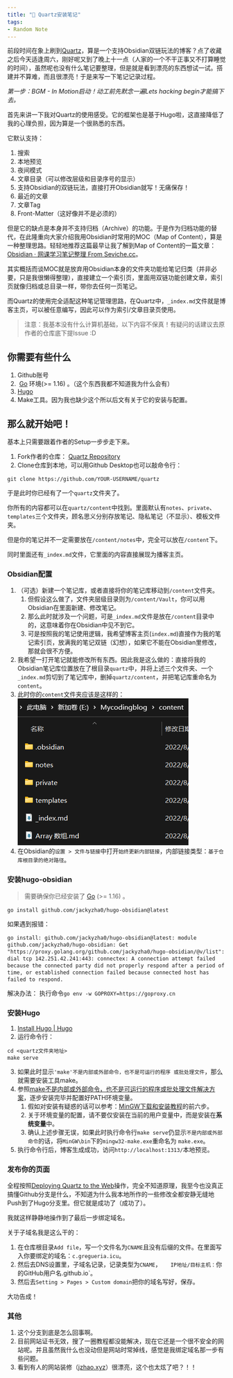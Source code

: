 ```yaml
---
title: "📗 Quartz安装笔记"
tags: 
- Random Note
---
```


前段时间在象上刷到[Quartz](https://github.com/jackyzha0/quartz)，算是一个支持Obsidian双链玩法的博客？点了收藏之后今天适逢周六，刚好呢又到了晚上十一点（人家的一个不干正事又不打算睡觉的时间），虽然呢也没有什么笔记要整理，但是就是看到漂亮的东西想试一试。搭建并不算难，而且很漂亮！于是来写一下笔记记录过程。

*第一步：BGM - In Motion启动！动工前先默念一遍Lets hacking begin才能搞下去。*

首先来讲一下我对Quartz的使用感受。它的框架也是基于Hugo啦，这直接降低了我的心理负担，因为算是一个很熟悉的东西。

它默认支持：
1. 搜索
2. 本地预览
3. 夜间模式
4. 文章目录（可以修改层级和目录序号的显示）
5. 支持Obsidian的双链玩法，直接打开Obsidian就写！无痛保存！
6. 最近的文章
7. 文章Tag
8. Front-Matter（这好像并不是必须的）

但是它的缺点是本身并不支持归档（Archive）的功能。于是作为归档功能的替代，在此隆重向大家介绍我用Obsidian时常用的MOC（Map of Content），算是一种整理思路。轻轻地推荐这篇最早让我了解到Map of Content的一篇文章：[Obsidian · 网课学习笔记整理 From Seviche.cc](https://seviche.cc/2022-03-07-obsidian-notes1)。

其实概括而谈MOC就是放弃用Obsidian本身的文件夹功能给笔记归类（并非必要，只是我很懒得整理），直接建立一个索引页，里面用双链功能创建文章，索引页就像归档或总目录一样，带你去任何一页笔记。

而Quartz的使用完全适配这种笔记管理思路，在Quartz中，`_index.md`文件就是博客主页，可以被任意编写，因此可以作为索引/文章目录页使用。


> 注意：我基本没有什么计算机基础，以下内容不保真！有疑问的话建议去原作者的仓库底下提Issue :D

## 你需要有些什么
1. Github账号
2.  [Go](https://golang.org/doc/install) 环境(>= 1.16) 。（这个东西我都不知道我为什么会有）
3. [Hugo](https://gohugo.io/getting-started/installing/)
4. Make工具。因为我也缺少这个所以后文有关于它的安装与配置。
## 那么就开始吧！
基本上只需要跟着作者的Setup一步步走下来。
1. Fork作者的仓库： [Quartz Repository](https://github.com/jackyzha0/quartz)
2. Clone仓库到本地，可以用Github Desktop也可以敲命令行：
```shell
git clone https://github.com/YOUR-USERNAME/quartz
```
于是此时你已经有了一个`quartz`文件夹了。

你所有的内容都可以在`quartz/content`中找到。里面默认有`notes`、`private`、`templates`三个文件夹，顾名思义分别存放笔记、隐私笔记（不显示）、模板文件夹。

但是你的笔记并不一定需要放在`/content/notes`中，完全可以放在`/content`下。

同时里面还有`_index.md`文件，它里面的内容直接展现为播客主页。

### Obsidian配置
1. （可选）新建一个笔记库，或者直接将你的笔记库移动到`/content`文件夹。
	1. 但假设这么做了，文件夹层级目录则为`/content/Vault`，你可以用Obsidian在里面新建、修改笔记。
	2. 那么此时就涉及一个问题，可是`_index.md`文件是放在`/content`目录中的，这意味着你在Obsidian中见不到它。
	3. 可是按照我的笔记使用逻辑，我希望博客主页(`index.md`)直接作为我的笔记索引页，放满我的笔记双链（幻想），如果它不能在Obsidian里修改，那就会很不方便。
2. 我希望一打开笔记就能修改所有东西。因此我是这么做的：直接将我的Obsidian笔记库位置放在了根目录`quartz`中，并将上述三个文件夹、一个`_index.md`剪切到了笔记库中，删掉`quartz/content`，并把笔记库重命名为`content`。
3. 此时你的`content`文件夹应该是这样的：
![](https://raw.githubusercontent.com/Meyerclex/image/main/20220821004743.png)
4. 在Obsidian的`设置 > 文件与链接`中打开`始终更新内部链接`，内部链接类型：`基于仓库根目录的绝对路径`。

### 安装hugo-obsidian

> 需要确保你已经安装了 [Go](https://golang.org/doc/install) (>= 1.16) 。

```
go install github.com/jackyzha0/hugo-obsidian@latest
```
如果遇到报错：
```
go install: github.com/jackyzha0/hugo-obsidian@latest: module github.com/jackyzha0/hugo-obsidian: Get "https://proxy.golang.org/github.com/jackyzha0/hugo-obsidian/@v/list": dial tcp 142.251.42.241:443: connectex: A connection attempt failed because the connected party did not properly respond after a period of time, or established connection failed because connected host has failed to respond.
```
解决办法：
执行命令`go env -w GOPROXY=https://goproxy.cn`

### 安装Hugo
1. [Install Hugo | Hugo](https://gohugo.io/getting-started/installing/)
2. 运行命令行：
```
cd <quartz文件夹地址>
make serve
```
3. 如果此时显示`'make'不是内部或外部命令，也不是可运行的程序 或批处理文件`，那么就需要安装工具make。
4. 参照[make不是内部或外部命令，也不是可运行的程序或批处理文件解决方案](https://blog.csdn.net/qq_49641239/article/details/121517925)，逐步安装完毕并配置好PATH环境变量。
	1. 假如对安装有疑惑的话可以参考：[MinGW下载和安装教程](http://c.biancheng.net/view/8077.html)的前六步。
	2. 关于环境变量的配置，请不要仅安装在当前的用户变量中，而是安装在**系统变量**中。
	3. 确认上述步骤无误，如果此时执行命令行`make serve`仍显示`不是内部或外部命令`的话，将`MinGW\bin`下的`mingw32-make.exe`重命名为 `make.exe`。
6. 执行命令行后，博客生成成功，访问`http://localhost:1313/`本地预览。

### 发布你的页面
全程按照[Deploying Quartz to the Web](https://quartz.jzhao.xyz/notes/hosting/)操作，完全不知道原理，我至今也没真正搞懂Github分支是什么，不知道为什么我本地所作的一些修改全都安静无缝地Push到了Hugo分支里。但它就是成功了（成功了）。

我就这样静静地操作到了最后一步绑定域名。

关于子域名我是这么干的：

1. 在仓库根目录`Add file`，写一个文件名为`CNAME`且没有后缀的文件。在里面写入你要绑定的域名：`c.gregueria.icu`。
2. 然后去DNS设置里，子域名记录，记录类型为`CNAME`，`  
IP地址/目标主机：`你的GitHub用户名.github.io`。
3. 然后去`Setting > Pages > Custom domain`把你的域名写好，保存。

大功告成！

### 其他
1. 这个分支到底是怎么回事啊。
2. 目前网站证书无效，搜了一圈教程都没能解决，现在它还是一个很不安全的网站呢。并且虽然我什么也没动但是网站时常掉线，感觉是我绑定域名那一步有些问题。
3. 看到有人的网站装修（[jzhao.xyz](https://jzhao.xyz/)）很漂亮，这个也太炫了吧？！！